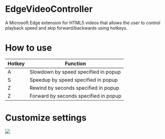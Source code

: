 # EdgeVideoController
A Microsoft Edge extension for HTML5 videos that allows the user to control playback speed and skip forward/backwards using hotkeys.

# How to use
| Hotkey | Function |
| ------ | ------ |
| A | Slowdown by speed specified in popup |
| S | Speedup by speed specified in popup |
| Z | Rewind by seconds specified in popup |
| Z | Forward by seconds specified in popup |

# Customize settings
![](https://i.imgur.com/WqoFIEj.png?raw=true)
